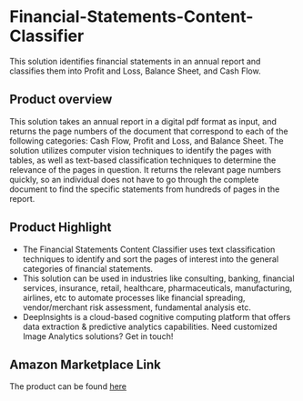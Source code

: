 # Financial-Statements-Content-Classifier
This solution identifies financial statements in an annual report and classifies them into Profit and Loss, Balance Sheet, and Cash Flow.

## Product overview
This solution takes an annual report in a digital pdf format as input, and returns the page numbers of the document that correspond to each of the following categories: Cash Flow, Profit and Loss, and Balance Sheet. The solution utilizes computer vision techniques to identify the pages with tables, as well as text-based classification techniques to determine the relevance of the pages in question. It returns the relevant page numbers quickly, so an individual does not have to go through the complete document to find the specific statements from hundreds of pages in the report.

## Product Highlight 
* The Financial Statements Content Classifier uses text classification techniques to identify and sort the pages of interest into the general categories of financial statements.
* This solution can be used in industries like consulting, banking, financial services, insurance, retail, healthcare, pharmaceuticals, manufacturing, airlines, etc to automate processes  like financial spreading, vendor/merchant risk assessment, fundamental analysis etc.
* DeepInsights is a cloud-based cognitive computing platform that offers data extraction & predictive analytics capabilities. Need customized Image Analytics solutions? Get in touch!

## Amazon Marketplace Link
The product can be found [here](https://aws.amazon.com/marketplace/)
